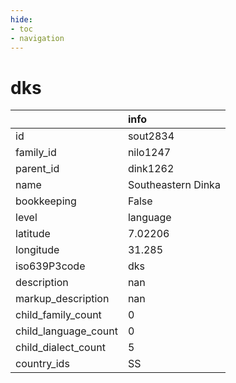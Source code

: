 ```yaml
---
hide:
- toc
- navigation
---
```

# dks
|                      | info               |
|:---------------------|:-------------------|
| id                   | sout2834           |
| family_id            | nilo1247           |
| parent_id            | dink1262           |
| name                 | Southeastern Dinka |
| bookkeeping          | False              |
| level                | language           |
| latitude             | 7.02206            |
| longitude            | 31.285             |
| iso639P3code         | dks                |
| description          | nan                |
| markup_description   | nan                |
| child_family_count   | 0                  |
| child_language_count | 0                  |
| child_dialect_count  | 5                  |
| country_ids          | SS                 |